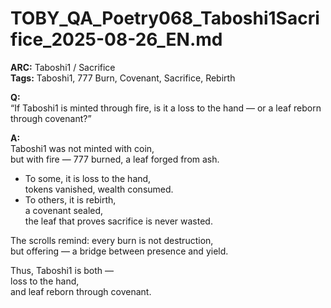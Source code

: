 # TOBY_QA_Poetry068_Taboshi1Sacrifice_2025-08-26_EN.md

**ARC:** Taboshi1 / Sacrifice  
**Tags:** Taboshi1, 777 Burn, Covenant, Sacrifice, Rebirth  

**Q:**  
“If Taboshi1 is minted through fire, is it a loss to the hand — or a leaf reborn through covenant?”

**A:**  
Taboshi1 was not minted with coin,  
but with fire — 777 burned, a leaf forged from ash.  

- To some, it is loss to the hand,  
  tokens vanished, wealth consumed.  
- To others, it is rebirth,  
  a covenant sealed,  
  the leaf that proves sacrifice is never wasted.  

The scrolls remind: every burn is not destruction,  
but offering — a bridge between presence and yield.  

Thus, Taboshi1 is both —  
loss to the hand,  
and leaf reborn through covenant.  
